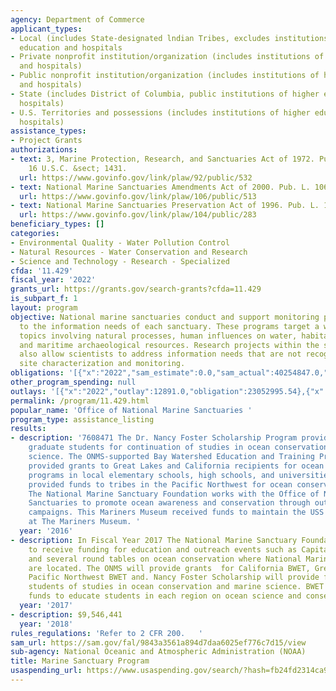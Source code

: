 ```yaml
---
agency: Department of Commerce
applicant_types:
- Local (includes State-designated lndian Tribes, excludes institutions of higher
  education and hospitals
- Private nonprofit institution/organization (includes institutions of higher education
  and hospitals)
- Public nonprofit institution/organization (includes institutions of higher education
  and hospitals)
- State (includes District of Columbia, public institutions of higher education and
  hospitals)
- U.S. Territories and possessions (includes institutions of higher education and
  hospitals)
assistance_types:
- Project Grants
authorizations:
- text: 3, Marine Protection, Research, and Sanctuaries Act of 1972. Pub. L. 92, 532.
    16 U.S.C. &sect; 1431.
  url: https://www.govinfo.gov/link/plaw/92/public/532
- text: National Marine Sanctuaries Amendments Act of 2000. Pub. L. 106, 513.
  url: https://www.govinfo.gov/link/plaw/106/public/513
- text: National Marine Sanctuaries Preservation Act of 1996. Pub. L. 104, 283.
  url: https://www.govinfo.gov/link/plaw/104/public/283
beneficiary_types: []
categories:
- Environmental Quality - Water Pollution Control
- Natural Resources - Water Conservation and Research
- Science and Technology - Research - Specialized
cfda: '11.429'
fiscal_year: '2022'
grants_url: https://grants.gov/search-grants?cfda=11.429
is_subpart_f: 1
layout: program
objective: National marine sanctuaries conduct and support monitoring programs tailored
  to the information needs of each sanctuary. These programs target a wide array of
  topics involving natural processes, human influences on water, habitat, living resources
  and maritime archaeological resources. Research projects within the sanctuary system
  also allow scientists to address information needs that are not recognized through
  site characterization and monitoring.
obligations: '[{"x":"2022","sam_estimate":0.0,"sam_actual":40254847.0,"usa_spending_actual":10399831.67},{"x":"2023","sam_estimate":16067784.0,"sam_actual":0.0,"usa_spending_actual":15328214.44},{"x":"2024","sam_estimate":29999999.0,"sam_actual":0.0,"usa_spending_actual":20498262.0}]'
other_program_spending: null
outlays: '[{"x":"2022","outlay":12891.0,"obligation":23052995.54},{"x":"2023","outlay":35000.0,"obligation":3165617.0},{"x":"2024","outlay":0.0,"obligation":19206790.0}]'
permalink: /program/11.429.html
popular_name: 'Office of National Marine Sanctuaries '
program_type: assistance_listing
results:
- description: '7608471 The Dr. Nancy Foster Scholarship Program provided funds to
    graduate students for continuation of studies in ocean conservation and marine
    science. The ONMS-supported Bay Watershed Education and Training Program (B-WET)
    provided grants to Great Lakes and California recipients for ocean conservation
    programs in local elementary schools, high schools, and universities. The ONMS
    provided funds to tribes in the Pacific Northwest for ocean conservation activities.
    The National Marine Sanctuary Foundation works with the Office of National Marine
    Sanctuaries to promote ocean awareness and conservation through outreach and education
    campaigns. This Mariners Museum received funds to maintain the USS Monitor Artifacts
    at The Mariners Museum. '
  year: '2016'
- description: In Fiscal Year 2017 The National Marine Sanctuary Foundation will continue
    to receive funding for education and outreach events such as Capital Oceans Week,
    and several round tables on ocean conservation where National Marine Sanctuaries
    are located. The ONMS will provide grants  for California BWET, Great Lake BWET,
    Pacific Northwest BWET and. Nancy Foster Scholarship will provide funds to graduate
    students of studies in ocean conservation and marine science. BWET Programs  provides
    funds to educate students in each region on ocean science and conservation.,
  year: '2017'
- description: $9,546,441
  year: '2018'
rules_regulations: 'Refer to 2 CFR 200.   '
sam_url: https://sam.gov/fal/9843a3561a894d7daa6025ef776c7d15/view
sub-agency: National Oceanic and Atmospheric Administration (NOAA)
title: Marine Sanctuary Program
usaspending_url: https://www.usaspending.gov/search/?hash=fb24fd2314ca94e77f41cc3d91693c0c
---
```

